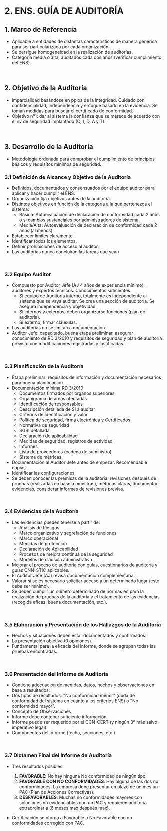 # 2. ENS. GUÍA DE AUDITORÍA

## 1. Marco de Referencia
- Aplicable a entidades de distantas características de manera genérica para ser particularizada por cada organización.
- Se persigue homogeneidad en la realización de auditorías.
- Categoría media o alta, auditados cada dos años (verificar cumplimiento del ENS).

<br>

## 2. Objetivo de la Auditoría
- Imparcialidad basándose en ppios de la integridad. Cuidado con confidencialidad, independencia y enfoque basado en la evidencia. Se toman medidas para buscar el certificado de conformidad.
- Objetivo nº1: dar al sistema la confianza que se merece de acuerdo con el nv de seguridad implantado (C, I, D, A y T).

<br>

## 3. Desarrollo de la Auditoría 
- Metodología ordenada para comprobar el cumplimiento de principios básicos y requisítos mínimos de seguridad.

### 3.1 Definición de Alcance y Objetivo de la Auditoría
- Definidos, documentados y consensuados por el equipo auditor para aplicar y hacer cumplir el ENS.
- Organización fija objetivos antes de la auditoría.
- Distintos objetivos en función de la categoría a la que pertenezca el sistema:
    - Básica:  Autoevaluación de declaración de conformidad cada 2 años o si cambios sustanciales por administradores de sistema. 
    - Media/Alta: Autoevaluación de declaración de conformidad cada 2 años (al menos).
- Establecer límites claramente.
- Identificar todos los elementos.
- Definir prohibiciones de acceso al auditor.
- Las auditorías nunca concluirán las tareas que sean 

<br>

### 3.2 Equipo Auditor
- Compuesto por Auditor Jefe (AJ 4 años de experiencia mínimo), auditores y expertos técnicos. Conocimientos suficientes.
    - Si equipo de Auditoría interno, totalmente es independiente al sistema que se vaya auditar. Se crea una sección de auditoría. Se asegura independencia y objetividad
    - Si internos y externos, deben organizarse funciones (plan de auditoría).
    - Si externo, firmar cláusulas.
- Las auditorías no se limitan a documentación.
- Auditor Jefe: capacitado, buena etapa preliminar, asegurar conocimiento de RD 3/2010 y requisitos de seguridad y plan de auditoría previsto con modificaciones registradas y justificadas.

<br>

### 3.3 Planificación de la Auditoría
- Etapa preliminar: requisitos de información y documentación necesarios para buena planificación.
- Documentación mínima RD 3/2010
    + Documentos firmados por órganos superiores
    + Organigrama de áreas afectadas
    + Identificación de responsables
    + Descripción detallada de SI a auditar
    + Criterios de identificación y valor
    + Política de seguridad, firma electrónica y Certificados
    + Normativa de seguridad
    + SGSI detallada
    + Declaración de aplicabilidad
    + Medidas de seguridad, registros de actividad
    + Informes
    + Lista de proveedores (cadena de suministro)
    + Sistema de métricas
- Documentación al Auditor Jefe antes de empezar. Recomendable copias.
- Identificar las configuraciones
- Se deben conocer las premisas de la auditoría: revisiones después de pruebas (realizadas en base a muestras), métricas claras, documentar evidencias, considerar informes de revisiones previas.


<br>

### 3.4 Evidencias de la Auditoría
- Las evidencias pueden tenerse a partir de:
    + Análisis de Riesgos
    + Marco organizativo y segrefación de funciones
    + Marco operacional
    + Medidas de protección
    + Declaración de Aplicabilidad
    + Procesos de mejora continua de la seguridad
    + Modelos de claúsula administrativa
- Mejorar el proceso de auditoría con guías, cuestionarios de auditoría y guías CNN-STIC aplicables.
- El Auditor Jefe (AJ) revisa documentación complementaria.
- Valorar si se es necesario solicitar acceso a un determinado lugar (esto debe ser mínimo).
- Se deben cumplir un número determinado de normas en para la realización de pruebas de la auditoría y el tratamiento de las evidencias (recogida eficaz, buena documentación, etc.).

<br>

### 3.5 Elaboración y Presentación de los Hallazgos de la Auditoría
- Hechos y situaciones deben estar documentados y confirmados.
- La presentación objetiva (0 opiniones).
- Fundamental para la eficacia del informe, donde se agrupan todas las pruebas encontradas.
<br>

### 3.6 Presentación del Informe de Auditoría
- Contiene adecuación de medidas, datos, hechos y observaciones en base a resultados.
- Dos tipos de resultados: "No conformidad menor" (duda de conformidad del sistema en cuanto a los criterios ENS) o "No conformidad mayor".
- Concepto de Observaciones
- Informe debe contener suficiente información.
- Informe puede ser requerido por el  CCN-CERT (y ningún 3º más salvo imperativo legal).
- Componentes del informe (fecha, secciones, etc.)

<br>

### 3.7 Dictamen Final del Informe de Auditoría
- Tres resultados posibles:
    1. **FAVORABLE**: No hay ninguna No conformidad de ningún tipo.
    2. **FAVORABLE CON NO CONFORMIDADES**: Hay alguna de las dos no conformidades. La empresa debe presentar en plazo de un mes un PAC (Plan de Acciones Correctivas).
    3. **DESFAVORABLES**: Muchas no conformidades mayores con soluciones no evidenciables con un PAC y requieren auditoría extraordinaria (6 meses max después max).

- Certificación se otorga a Favorable o No Favorable con no conformidades corregido con PAC.


